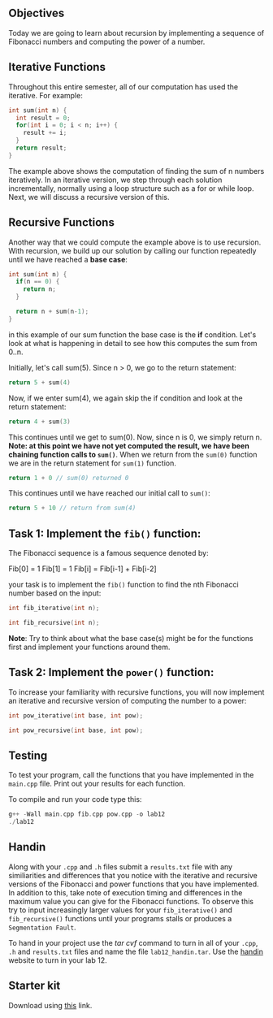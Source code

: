 ## Objectives

Today we are going to learn about recursion by implementing a sequence of Fibonacci numbers and computing the power of a number.

## Iterative Functions

Throughout this entire semester, all of our computation has used the iterative. For example:

```c++
int sum(int n) {
  int result = 0;
  for(int i = 0; i < n; i++) {
    result += i;
  }
  return result;
}
```

The example above shows the computation of finding the sum of n numbers iteratively. In an iterative version, we step through each solution incrementally, normally using a loop structure such as a for or while loop. Next, we will discuss a recursive version of this.

## Recursive Functions

Another way that we could compute the example above is to use recursion. With recursion, we build up our solution by calling our function repeatedly until we have reached a **base case**:

```c++
int sum(int n) {
  if(n == 0) {
    return n; 
  }

  return n + sum(n-1);
}
```

in this example of our sum function the base case is the **if** condition. Let's look at what is happening in detail to see how this computes the sum from 0..n.

Initially, let's call sum(5). Since n > 0, we go to the return statement:

```c++
return 5 + sum(4)
```

Now, if we enter sum(4), we again skip the if condition and look at the return statement:

```c++
return 4 + sum(3)
```

This continues until we get to sum(0). Now, since n is 0, we simply return n. **Note: at this point we have not yet computed the result, we have been chaining function calls to `sum()`**. When we return from the `sum(0)` function we are in the return statement for `sum(1)` function.

```c++
return 1 + 0 // sum(0) returned 0
```

This continues until we have reached our initial call to `sum()`:

```c++
return 5 + 10 // return from sum(4)
```

## Task 1: Implement the `fib()` function:

The Fibonacci sequence is a famous sequence denoted by:

Fib[0] = 1
Fib[1] = 1
Fib[i] = Fib[i-1] + Fib[i-2] 

your task is to implement the `fib()` function to find the nth Fibonacci number based on the input:

```c++
int fib_iterative(int n);

int fib_recursive(int n);
```

**Note**: Try to think about what the base case(s) might be for the functions first and implement your functions around them.

## Task 2: Implement the `power()` function:

To increase your familiarity with recursive functions, you will now implement an iterative and recursive version of computing the number to a power:

```c++
int pow_iterative(int base, int pow);

int pow_recursive(int base, int pow);
```

## Testing
To test your program, call the functions that you have implemented in the `main.cpp` file. Print out your results for each function.

To compile and run your code type this:

```c++
g++ -Wall main.cpp fib.cpp pow.cpp -o lab12
./lab12
```

## Handin
Along with your `.cpp` and `.h` files submit a `results.txt` file with any similiarities and differences that you notice with the iterative and recursive versions of the Fibonacci and power functions that you have implemented. In addition to this, take note of execution timing and differences in the maximum value you can give for the Fibonacci functions. To observe this try to input increasingly larger values for your `fib_iterative()` and `fib_recursive()` functions until your programs stalls or produces a `Segmentation Fault`.

To hand in your project use the *tar cvf* command to turn in all of your `.cpp`, `.h` and `results.txt` files and name the file `lab12_handin.tar`. Use the [handin](http://handin.cs.clemson.edu/courses) website to turn in your lab 12.

## Starter kit
Download using [this](https://github.com/takumib/cpsc210-labs/releases/download/12.0/lab12.tar) link.
